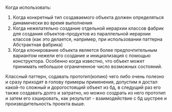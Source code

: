 Когда использовать:
 1. Когда конкретный тип создаваемого объекта должен определяться динамически во время выполнения
 2. Когда нежелательно создание отдельной иерархии классов фабрик для создания объектов-продуктов из параллельной иерархии классов (как это делается, например, при использовании паттерна Абстрактная фабрика)
 3. Когда клонирование объекта является более предпочтительным вариантом нежели его создание и инициализация с помощью конструктора. Особенно когда известно, что объект может принимать небольшое ограниченное число возможных состояний.

Классный паттерн, содавать прототип(копию) чего либо очень полезно и сразу приходят в голову примеры применения, допустим я достал какой-то сложный и дорогостоящий объект из бд, в следущий раз его также создавать долго и затратно, но можно создрать из него прототип и затем его хэшировать, как результат - взаимодействие с бд шустрее и производительность проекта выше.
